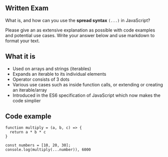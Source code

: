 ## Written Exam

What is, and how can you use the **spread syntax** `(...)` in JavaScript?

Please give an as extensive explanation as possible with code examples and potential use cases. Write your answer below and use markdown to format your text.

## What it is

- Used on arrays and strings (iterables)
- Expands an iterable to its individual elements
- Operator consists of 3 dots
- Various use cases such as inside function calls, or extending or creating an iterable/array
- Introduced in the ES6 specification of JavaScript which now makes the code simplier

## Code example
```
function multiply = (a, b, c) => {
  return a * b * c
}

const numbers = [10, 20, 30];
console.log(multiply(...number)), 6000
```

